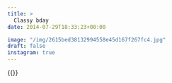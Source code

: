 ```yaml
---
title: >
  Classy bday
date: 2014-07-29T18:33:23+00:00

image: "/img/2615bed38132994558e45d167f267fc4.jpg"
draft: false
instagram: true
---
```


{{<photo src="/img/2615bed38132994558e45d167f267fc4.jpg">}}
